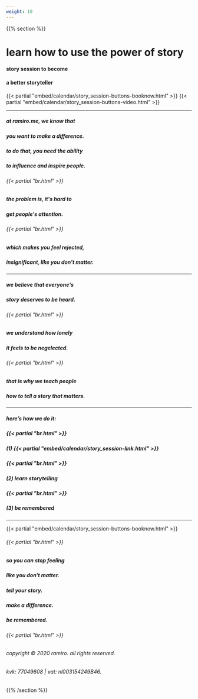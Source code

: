 ```yaml
---
weight: 10
---
```

{{% section %}}

# learn how to use the power of story
#### story session to become
#### a better storyteller

{{< partial "embed/calendar/story_session-buttons-booknow.html" >}}
{{< partial "embed/calendar/story_session-buttons-video.html" >}}

---

##### at ramiro.me, we know that
##### you want to make a difference.
##### to do that, you need the ability
##### to influence and inspire people.
###### {{< partial "br.html" >}}
##### the problem is, it's hard to
##### get people's attention.
###### {{< partial "br.html" >}}
##### which makes you feel rejected,
##### insignificant, like you don't matter.
---
##### we believe that everyone's
##### story deserves to be heard.
###### {{< partial "br.html" >}}
##### we understand how lonely
##### it feels to be negelected.
###### {{< partial "br.html" >}}
##### that is why we teach people
##### how to tell a story that matters.
---
##### here’s how we do it:
##### {{< partial "br.html" >}}
##### (1) {{< partial "embed/calendar/story_session-link.html" >}}
##### {{< partial "br.html" >}}
##### (2) learn storytelling
##### {{< partial "br.html" >}}
##### (3) be remembered
---
{{< partial "embed/calendar/story_session-buttons-booknow.html" >}}
###### {{< partial "br.html" >}}
##### so you can stop feeling
##### like you don't matter.
##### tell your story.
##### make a difference.
##### be remembered.
###### {{< partial "br.html" >}}
###### copyright © 2020 ramiro. all rights reserved.
###### kvk: 77049608 | vat: nl003154249B46.


{{% /section %}}

